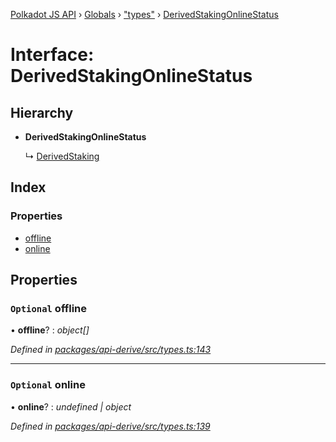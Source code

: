 [Polkadot JS API](../README.md) › [Globals](../globals.md) › ["types"](../modules/_types_.md) › [DerivedStakingOnlineStatus](_types_.derivedstakingonlinestatus.md)

# Interface: DerivedStakingOnlineStatus

## Hierarchy

* **DerivedStakingOnlineStatus**

  ↳ [DerivedStaking](_types_.derivedstaking.md)

## Index

### Properties

* [offline](_types_.derivedstakingonlinestatus.md#optional-offline)
* [online](_types_.derivedstakingonlinestatus.md#optional-online)

## Properties

### `Optional` offline

• **offline**? : *object[]*

*Defined in [packages/api-derive/src/types.ts:143](https://github.com/polkadot-js/api/blob/c576c689d/packages/api-derive/src/types.ts#L143)*

___

### `Optional` online

• **online**? : *undefined | object*

*Defined in [packages/api-derive/src/types.ts:139](https://github.com/polkadot-js/api/blob/c576c689d/packages/api-derive/src/types.ts#L139)*
